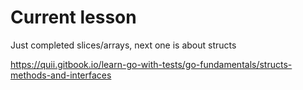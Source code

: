 # Current lesson

Just completed slices/arrays, next one is about structs

https://quii.gitbook.io/learn-go-with-tests/go-fundamentals/structs-methods-and-interfaces
